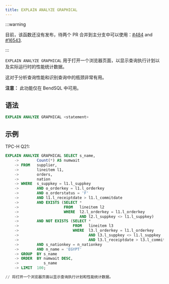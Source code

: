 ```yaml
---
title: EXPLAIN ANALYZE GRAPHICAL
---
```


:::warning

目前，该函数还没有发布，待两个 PR 合并到主分支中可以使用：[#484](https://github.com/databendlabs/bendsql/pull/484) and [#16543](https://github.com/databendlabs/databend/pull/16543).

:::

`EXPLAIN ANALYZE GRAPHICAL` 用于打开一个浏览器页面，以显示查询执行计划以及实际运行时的性能统计数据。

这对于分析查询性能和识别查询中的瓶颈非常有用。

**注意：** 此功能仅在 BendSQL 中可用。

## 语法

```sql
EXPLAIN ANALYZE GRAPHICAL <statement>
```

## 示例

TPC-H Q21:

```sql
EXPLAIN ANALYZE GRAPHICAL SELECT s_name,
    ->        Count(*) AS numwait
    -> FROM   supplier,
    ->        lineitem l1,
    ->        orders,
    ->        nation
    -> WHERE  s_suppkey = l1.l_suppkey
    ->        AND o_orderkey = l1.l_orderkey
    ->        AND o_orderstatus = 'F'
    ->        AND l1.l_receiptdate > l1.l_commitdate
    ->        AND EXISTS (SELECT *
    ->                    FROM   lineitem l2
    ->                    WHERE  l2.l_orderkey = l1.l_orderkey
    ->                           AND l2.l_suppkey <> l1.l_suppkey)
    ->        AND NOT EXISTS (SELECT *
    ->                        FROM   lineitem l3
    ->                        WHERE  l3.l_orderkey = l1.l_orderkey
    ->                               AND l3.l_suppkey <> l1.l_suppkey
    ->                               AND l3.l_receiptdate > l3.l_commitdate)
    ->        AND s_nationkey = n_nationkey
    ->        AND n_name = 'EGYPT'
    -> GROUP  BY s_name
    -> ORDER  BY numwait DESC,
    ->           s_name
    -> LIMIT  100;

// 将打开一个浏览器页面以显示查询执行计划和性能统计数据。
```
